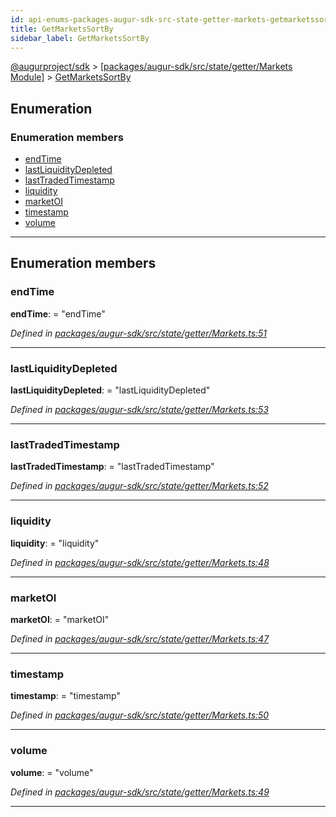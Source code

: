 ```yaml
---
id: api-enums-packages-augur-sdk-src-state-getter-markets-getmarketssortby
title: GetMarketsSortBy
sidebar_label: GetMarketsSortBy
---
```


[@augurproject/sdk](api-readme.md) > [[packages/augur-sdk/src/state/getter/Markets Module]](api-modules-packages-augur-sdk-src-state-getter-markets-module.md) > [GetMarketsSortBy](api-enums-packages-augur-sdk-src-state-getter-markets-getmarketssortby.md)

## Enumeration

### Enumeration members

* [endTime](api-enums-packages-augur-sdk-src-state-getter-markets-getmarketssortby.md#endtime)
* [lastLiquidityDepleted](api-enums-packages-augur-sdk-src-state-getter-markets-getmarketssortby.md#lastliquiditydepleted)
* [lastTradedTimestamp](api-enums-packages-augur-sdk-src-state-getter-markets-getmarketssortby.md#lasttradedtimestamp)
* [liquidity](api-enums-packages-augur-sdk-src-state-getter-markets-getmarketssortby.md#liquidity)
* [marketOI](api-enums-packages-augur-sdk-src-state-getter-markets-getmarketssortby.md#marketoi)
* [timestamp](api-enums-packages-augur-sdk-src-state-getter-markets-getmarketssortby.md#timestamp)
* [volume](api-enums-packages-augur-sdk-src-state-getter-markets-getmarketssortby.md#volume)

---

## Enumeration members

<a id="endtime"></a>

###  endTime

**endTime**:  = "endTime"

*Defined in [packages/augur-sdk/src/state/getter/Markets.ts:51](https://github.com/AugurProject/augur/blob/0ea8996003/packages/augur-sdk/src/state/getter/Markets.ts#L51)*

___
<a id="lastliquiditydepleted"></a>

###  lastLiquidityDepleted

**lastLiquidityDepleted**:  = "lastLiquidityDepleted"

*Defined in [packages/augur-sdk/src/state/getter/Markets.ts:53](https://github.com/AugurProject/augur/blob/0ea8996003/packages/augur-sdk/src/state/getter/Markets.ts#L53)*

___
<a id="lasttradedtimestamp"></a>

###  lastTradedTimestamp

**lastTradedTimestamp**:  = "lastTradedTimestamp"

*Defined in [packages/augur-sdk/src/state/getter/Markets.ts:52](https://github.com/AugurProject/augur/blob/0ea8996003/packages/augur-sdk/src/state/getter/Markets.ts#L52)*

___
<a id="liquidity"></a>

###  liquidity

**liquidity**:  = "liquidity"

*Defined in [packages/augur-sdk/src/state/getter/Markets.ts:48](https://github.com/AugurProject/augur/blob/0ea8996003/packages/augur-sdk/src/state/getter/Markets.ts#L48)*

___
<a id="marketoi"></a>

###  marketOI

**marketOI**:  = "marketOI"

*Defined in [packages/augur-sdk/src/state/getter/Markets.ts:47](https://github.com/AugurProject/augur/blob/0ea8996003/packages/augur-sdk/src/state/getter/Markets.ts#L47)*

___
<a id="timestamp"></a>

###  timestamp

**timestamp**:  = "timestamp"

*Defined in [packages/augur-sdk/src/state/getter/Markets.ts:50](https://github.com/AugurProject/augur/blob/0ea8996003/packages/augur-sdk/src/state/getter/Markets.ts#L50)*

___
<a id="volume"></a>

###  volume

**volume**:  = "volume"

*Defined in [packages/augur-sdk/src/state/getter/Markets.ts:49](https://github.com/AugurProject/augur/blob/0ea8996003/packages/augur-sdk/src/state/getter/Markets.ts#L49)*

___

